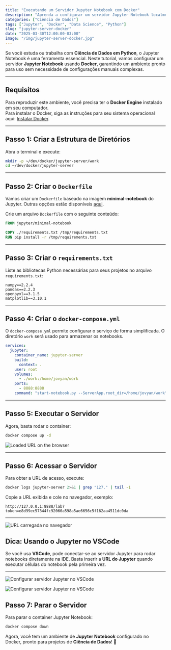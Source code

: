 ```yaml
---
title: "Executando um Servidor Jupyter Notebook com Docker"
description: "Aprenda a configurar um servidor Jupyter Notebook localmente usando Docker para facilitar projetos de ciência de dados."
categories: ["Ciência de Dados"]
tags: ["Jupyter", "Docker", "Data Science", "Python"]
slug: "jupyter-server-docker"
date: "2025-03-30T12:00:00-03:00"
image: "/img/jupyter-server-docker.jpg"
---
```



Se você estuda ou trabalha com **Ciência de Dados em Python**, o Jupyter Notebook é uma ferramenta essencial. Neste tutorial, vamos configurar um servidor **Jupyter Notebook** usando **Docker**, garantindo um ambiente pronto para uso sem necessidade de configurações manuais complexas.

---

## Requisitos

Para reproduzir este ambiente, você precisa ter o **Docker Engine** instalado em seu computador.  
Para instalar o Docker, siga as instruções para seu sistema operacional aqui: [Instalar Docker](https://docs.docker.com/engine/install/).

---

## Passo 1: Criar a Estrutura de Diretórios

Abra o terminal e execute:

```bash
mkdir -p ~/dev/docker/jupyter-server/work
cd ~/dev/docker/jupyter-server
```

---

## Passo 2: Criar o `Dockerfile`

Vamos criar um `Dockerfile` baseado na imagem **minimal-notebook** do Jupyter. Outras opções estão disponíveis [aqui](https://jupyter-docker-stacks.readthedocs.io/en/latest/using/selecting.html).

Crie um arquivo `Dockerfile` com o seguinte conteúdo:

```dockerfile
FROM jupyter/minimal-notebook

COPY ./requirements.txt /tmp/requirements.txt
RUN pip install -r /tmp/requirements.txt
```

---

## Passo 3: Criar o `requirements.txt`

Liste as bibliotecas Python necessárias para seus projetos no arquivo `requirements.txt`:

```text
numpy==2.2.4
pandas==2.2.3
openpyxl==3.1.5
matplotlib==3.10.1
```

---

## Passo 4: Criar o `docker-compose.yml`

O `docker-compose.yml` permite configurar o serviço de forma simplificada. O diretório `work` será usado para armazenar os notebooks.

```yaml
services:
  jupyter:
    container_name: jupyter-server
    build: 
      context: .
    user: root
    volumes:
      - ./work:/home/jovyan/work
    ports:
      - 8888:8888
    command: "start-notebook.py --ServerApp.root_dir=/home/jovyan/work"
```

---

## Passo 5: Executar o Servidor

Agora, basta rodar o container:

```bash
docker compose up -d
```

![Loaded URL on the browser](/img/jupyter-server-docker-1.jpg)

---

## Passo 6: Acessar o Servidor

Para obter a URL de acesso, execute:

```bash
docker logs jupyter-server 2>&1 | grep "127." | tail -1
```

Copie a URL exibida e cole no navegador, exemplo:

```
http://127.0.0.1:8888/lab?token=e8d99ec57344fc92060a598a5ae6656c5f162aa4511dc0da
```

---

![URL carregada no navegador](/img/jupyter-server-docker-2.jpg)

## Dica: Usando o Jupyter no VSCode

Se você usa **VSCode**, pode conectar-se ao servidor Jupyter para rodar notebooks diretamente na IDE. Basta inserir a **URL do Jupyter** quando executar células do notebook pela primeira vez.

---

![Configurar servidor Jupyter no VSCode](/img/jupyter-server-docker-3.jpg)

![Configurar servidor Jupyter no VSCode](/img/jupyter-server-docker-4.jpg)

## Passo 7: Parar o Servidor

Para parar o container Jupyter Notebook:

```bash
docker compose down
```

Agora, você tem um ambiente de **Jupyter Notebook** configurado no Docker, pronto para projetos de **Ciência de Dados**! 🎯

